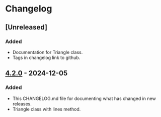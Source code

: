 # Changelog


## [Unreleased]

### Added

- Documentation for Triangle class.
- Tags in changelog link to github.

## [4.2.0] - 2024-12-05

### Added

- This CHANGELOG.md file for documenting what has changed in new releases.
- Triangle class with lines method.

[Unrealeased]: https://github.com/jakebeamish/Penplotting.js/compare/v4.2.0...HEAD
[4.2.0]: https://github.com/jakebeamish/Penplotting.js/compare/v4.1.0...v4.2.0
